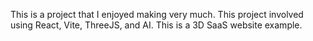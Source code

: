 This is a project that I enjoyed making very much. This project involved using React, Vite, ThreeJS, and AI. This is a 3D SaaS website example.
